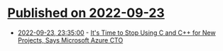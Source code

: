 # [Published on 2022-09-23](index.md)

* [2022-09-23, 23:35:00](https://soylentnews.org/article.pl?sid=22/09/23/1214202&from=rss) - [It's Time to Stop Using C and C++ for New Projects, Says Microsoft Azure CTO](https://soylentnews.org/article.pl?sid=22/09/23/1214202&from=rss)
